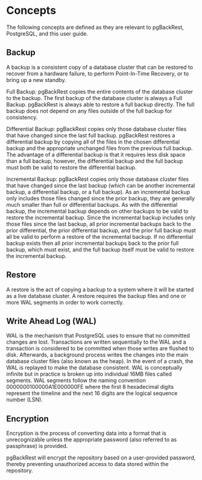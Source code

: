 # Concepts

The following concepts are defined as they are relevant to pgBackRest, PostgreSQL, and this user guide.

## Backup

A backup is a consistent copy of a database cluster that can be restored to recover from a hardware failure, to perform Point-In-Time Recovery, or to bring up a new standby.

Full Backup: pgBackRest copies the entire contents of the database cluster to the backup. The first backup of the database cluster is always a Full Backup. pgBackRest is always able to restore a full backup directly. The full backup does not depend on any files outside of the full backup for consistency.

Differential Backup: pgBackRest copies only those database cluster files that have changed since the last full backup. pgBackRest restores a differential backup by copying all of the files in the chosen differential backup and the appropriate unchanged files from the previous full backup. The advantage of a differential backup is that it requires less disk space than a full backup, however, the differential backup and the full backup must both be valid to restore the differential backup.

Incremental Backup: pgBackRest copies only those database cluster files that have changed since the last backup (which can be another incremental backup, a differential backup, or a full backup). As an incremental backup only includes those files changed since the prior backup, they are generally much smaller than full or differential backups. As with the differential backup, the incremental backup depends on other backups to be valid to restore the incremental backup. Since the incremental backup includes only those files since the last backup, all prior incremental backups back to the prior differential, the prior differential backup, and the prior full backup must all be valid to perform a restore of the incremental backup. If no differential backup exists then all prior incremental backups back to the prior full backup, which must exist, and the full backup itself must be valid to restore the incremental backup.

## Restore

A restore is the act of copying a backup to a system where it will be started as a live database cluster. A restore requires the backup files and one or more WAL segments in order to work correctly.

## Write Ahead Log (WAL)

WAL is the mechanism that PostgreSQL uses to ensure that no committed changes are lost. Transactions are written sequentially to the WAL and a transaction is considered to be committed when those writes are flushed to disk. Afterwards, a background process writes the changes into the main database cluster files (also known as the heap). In the event of a crash, the WAL is replayed to make the database consistent.
WAL is conceptually infinite but in practice is broken up into individual 16MB files called segments. WAL segments follow the naming convention 0000000100000A1E000000FE where the first 8 hexadecimal digits represent the timeline and the next 16 digits are the logical sequence number (LSN).

## Encryption

Encryption is the process of converting data into a format that is unrecognizable unless the appropriate password (also referred to as passphrase) is provided.

pgBackRest will encrypt the repository based on a user-provided password, thereby preventing unauthorized access to data stored within the repository.

